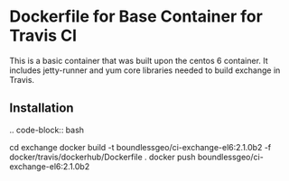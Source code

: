 Dockerfile for Base Container for Travis CI
===========================================

This is a basic container that was built upon the centos 6 container. It
includes jetty-runner and yum core libraries needed to build exchange in
Travis.


Installation
-------------

.. code-block:: bash

   cd exchange
   docker build -t boundlessgeo/ci-exchange-el6:2.1.0b2 -f docker/travis/dockerhub/Dockerfile .
   docker push boundlessgeo/ci-exchange-el6:2.1.0b2

